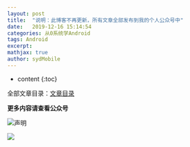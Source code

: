 ```yaml
---
layout: post
title:  "说明：此博客不再更新，所有文章全部发布到我的个人公众号中"
date:   2019-12-16 15:14:54
categories: 从0系统学Android
tags: Android
excerpt:
mathjax: true
author: sydMobile
---
```

* content
{:toc}


















全部文章目录：[文章目录](https://mp.weixin.qq.com/s/B8DP0UMg1fup2_sJVtgjMw)    

**更多内容请查看公众号**

![声明](https://user-gold-cdn.xitu.io/2019/5/22/16adf0c4dd3185d5?w=1080&h=237&f=png&s=1025845) 





![](https://user-gold-cdn.xitu.io/2019/10/10/16db5064ec1e7b6d?w=1240&h=620&f=jpeg&s=145465)

